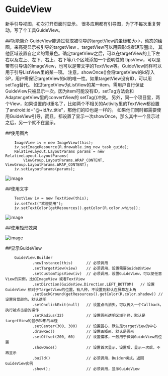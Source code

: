 # GuideView
新手引导视图，初次打开页面时显示。
很多应用都有引导图，为了不每次重复劳动，写了个工具GuideView。

##功能简介
GuideView能通过获取被引导的targetView的坐标和大小，动态的绘图，来高亮显示被引导的targetView 。targetView可以用圆形或者矩形圈出，
其他区域设置自定义的背景色。确定targetView之后，可以在targetView的上下左右以及左上、左下、右上、右下等八个区域添加一个说明性的
tipsView，可以是带有引导语的ImageView，也可以是带文字的TextView等。GuideView同样可以用于引导ListView里的某一项。
    注意，showOnce()会将targetView的id存入SP，用户需保证targetView的id的唯一性。如果targetView没有ID，可以用setTag替代。
    如过targetView为ListView的某一item，需用户自行保证GuideView只被显示一次。因为item可能没有ID，setTag方法会和Adapter.getView里的convertView的
    setTag()冲突。
    另外，同一个项目里，两个View，如果设置的id重名了，比如两个不相关的Activity里的TextView都设置了android:id="@+id/tv_title"，那他们的ID也是一样的。
    如果他们同时都需要使用GuideView引导，而且，都设置了显示一次showOnce，那么其中一个显示过之后，另一个就不在显示。


##使用图片


        ImageView iv = new ImageView(this);
        iv.setImageResource(R.drawable.img_new_task_guide);
        RelativeLayout.LayoutParams params = new RelativeLayout.LayoutParams(
            ViewGroup.LayoutParams.WRAP_CONTENT, ViewGroup.LayoutParams.WRAP_CONTENT);
        iv.setLayoutParams(params);

![image](https://github.com/laxian/GuideView/blob/develop/app/snapshot1.jpeg)

##使用文字

        TextView iv = new TextView(this);
        iv.setText("欢迎使用");
        iv.setTextColor(getResources().getColor(R.color.white));
        
![image](https://github.com/laxian/GuideView/blob/develop/app/snapshot2.jpeg)

##使用矩形效果

![image](https://github.com/laxian/GuideView/blob/develop/app/snapshot3.png)

##显示GuideView

        GuideView.Builder
                .newInstance(this)      // 必须调用
                .setTargetView(view)    // 必须调用，设置需要Guide的View
                .setCustomTipsView(iv)  // 必须调用，设置GuideView，可以使任意View的实例，比如ImageView 或者TextView
                .setDirction(GuideView.Direction.LEFT_BOTTOM)   // 设置GuideView 相对于TargetView的位置，有八种，不设置则默认在屏幕左上角
                .setBackGround(getResources().getColor(R.color.shadow)) // 设置背景颜色，默认透明
                .setOnclickExit(null)   // 设置点击消失，可以传入一个Callback，执行被点击后的操作
                .setRadius(32)          // 设置圆形透明区域半径，默认是targetView的显示矩形的半径
                .setCenter(300, 300)    // 设置圆心，默认是targetView的中心
                .drawRec()              // 设置画矩形，默认是圆形
                .setOffset(200, 60)     // 设置偏移，一般用于微调GuideView的位置
                .showOnce()             // 设置首次显示，设置后，显示一次后，不再显示
                .build()                // 必须调用，Buider模式，返回GuideView实例
                .show();                // 必须调用，显示GuideView


